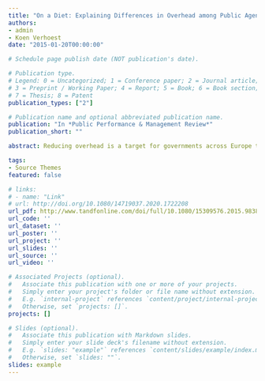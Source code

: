 ```yaml
---
title: "On a Diet: Explaining Differences in Overhead among Public Agencies in the Era of Austerity"
authors:
- admin
- Koen Verhoest
date: "2015-01-20T00:00:00"

# Schedule page publish date (NOT publication's date).

# Publication type.
# Legend: 0 = Uncategorized; 1 = Conference paper; 2 = Journal article;
# 3 = Preprint / Working Paper; 4 = Report; 5 = Book; 6 = Book section;
# 7 = Thesis; 8 = Patent
publication_types: ["2"]

# Publication name and optional abbreviated publication name.
publication: "In *Public Performance & Management Review*"
publication_short: ""

abstract: Reducing overhead is a target for governments across Europe that are looking for ways to economize. This study contributes to our understanding of overhead levels in different types of agencies. Regression and fuzzy set Qualitative Comparative Analysis (fsQCA) are applied to examine the relationship between an agency's overhead level and its formal autonomy, result control, size, and task. The results support the claim that greater formal autonomy leads to a higher overhead, especially when combined with performance-based target setting or when frequent monitoring is absent. The relationship, however, is nonlinear. Distinct effects for the different subdimensions of result control are found. Agency size and task mediate the relationship between formal autonomy, result control and overhead, but only in specific combinations.

tags:
- Source Themes
featured: false

# links:
# - name: "Link"
# url: http://doi.org/10.1080/14719037.2020.1722208
url_pdf: http://www.tandfonline.com/doi/full/10.1080/15309576.2015.983828
url_code: ''
url_dataset: ''
url_poster: ''
url_project: ''
url_slides: ''
url_source: ''
url_video: ''

# Associated Projects (optional).
#   Associate this publication with one or more of your projects.
#   Simply enter your project's folder or file name without extension.
#   E.g. `internal-project` references `content/project/internal-project/index.md`.
#   Otherwise, set `projects: []`.
projects: []

# Slides (optional).
#   Associate this publication with Markdown slides.
#   Simply enter your slide deck's filename without extension.
#   E.g. `slides: "example"` references `content/slides/example/index.md`.
#   Otherwise, set `slides: ""`.
slides: example
---
```


